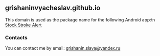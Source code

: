 ## grishaninvyacheslav.github.io

This domain is used as the package name for the following Android app:\n
[Stock Stroke Alert](https://github.com/GrishaninVyacheslav/stock-stroke-alert.git)

### Contacts

You can contact me by email: grishanin.slava@yandex.ru
